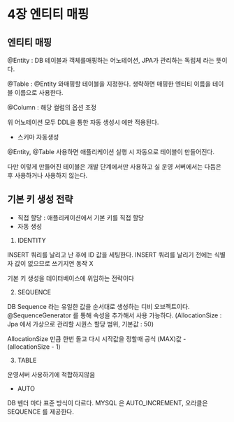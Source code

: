 # 4장 엔티티 매핑

## 엔티티 매핑

@Entity : DB 테이블과 객체를매핑하는 어노테이션, JPA가 관리하는 독립체 라는 뜻이다.

@Table : @Entity 와매핑할 테이블을 지정한다. 생략하면 매핑한 엔티티 이름을 테이블 이름으로 사용한다. &#x20;

@Column : 해당 컬럼의 옵션 조정

위 어노테이션 모두 DDL을 통한 자동 생성시 에만 적용된다.

* 스키마 자동생성

@Entity, @Table 사용하면 애플리케이션 실행 시 자동으로 테이블이 만들어진다.

다만 이렇게 만들어진 테이블은 개발 단계에서만 사용하고 실 운영 서버에서는 다듬은 후 사용하거나 사용하지 않는다.



## 기본 키 생성 전략

* 직접 할당 : 애플리케이션에서 기본 키를 직접 할당
* 자동 생성&#x20;

1. IDENTITY

INSERT 쿼리를 날리고 난 후에 ID 값을 세팅한다. INSERT 쿼리를 날리기 전에는 식별자 값이 없으므로 쓰기지연 동작 X

기본 키 생성을 데이터베이스에 위임하는 전략이다

2. SEQUENCE

DB Sequence 라는 유일한 값을 순서대로 생성하는 디비 오브젝트이다. @SequenceGenerator 를 통해 속성을 추가해서 사용 가능하다. (AllocationSize : Jpa 에서 가상으로 관리할 시퀀스 할당 범위, 기본값 : 50)

AllocationSize 만큼 한번 돌고 다시 시작값을 정할때 공식 (MAX)값 - (allocationSize - 1)

3. TABLE

운영서버 사용하기에 적합하지않음

* AUTO

DB 벤더 마다 표준 방식이 다르다. MYSQL 은 AUTO\_INCREMENT, 오라클은 SEQUENCE  를 제공한다.















